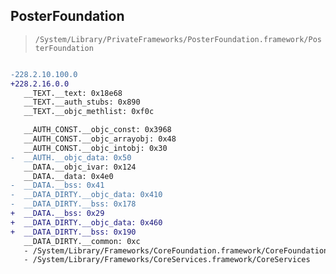 ## PosterFoundation

> `/System/Library/PrivateFrameworks/PosterFoundation.framework/PosterFoundation`

```diff

-228.2.10.100.0
+228.2.16.0.0
   __TEXT.__text: 0x18e68
   __TEXT.__auth_stubs: 0x890
   __TEXT.__objc_methlist: 0xf0c

   __AUTH_CONST.__objc_const: 0x3968
   __AUTH_CONST.__objc_arrayobj: 0x48
   __AUTH_CONST.__objc_intobj: 0x30
-  __AUTH.__objc_data: 0x50
   __DATA.__objc_ivar: 0x124
   __DATA.__data: 0x4e0
-  __DATA.__bss: 0x41
-  __DATA_DIRTY.__objc_data: 0x410
-  __DATA_DIRTY.__bss: 0x178
+  __DATA.__bss: 0x29
+  __DATA_DIRTY.__objc_data: 0x460
+  __DATA_DIRTY.__bss: 0x190
   __DATA_DIRTY.__common: 0xc
   - /System/Library/Frameworks/CoreFoundation.framework/CoreFoundation
   - /System/Library/Frameworks/CoreServices.framework/CoreServices

```
